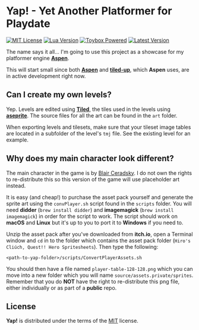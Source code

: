 # Yap! - Yet Another Platformer for Playdate

[![MIT License](https://img.shields.io/github/license/DidierMalenfant/Yap)](https://spdx.org/licenses/MIT.html) [![Lua Version](https://img.shields.io/badge/Lua-5.4-yellowgreen)](https://lua.org) [![Toybox Powered](https://img.shields.io/badge/toybox.py-powered-orange)](https://toyboxpy.io) [![Latest Version](https://img.shields.io/github/v/tag/DidierMalenfant/Yap)](https://github.com/DidierMalenfant/Yap/tags)

The name says it all... I'm going to use this project as a showcase for my platformer engine [**Aspen**](https://github.com/DidierMalenfant/Aspen).

This will start small since both [**Aspen**](https://github.com/DidierMalenfant/Aspen) and [**tiled-up**](https://github.com/DidierMalenfant/tiled-up), which **Aspen** uses, are in active development right now.

## Can I create my own levels?

Yep. Levels are edited using [**Tiled**](https://www.mapeditor.org), the tiles used in the levels using [**aseprite**](https://www.aseprite.org). The source files for all the art can be found in the `art` folder.

When exporting levels and tilesets, make sure that your tileset image tables are located in a subfolder of the level's `tmj` file. See the existing level for an example.

## Why does my main character look different?

The main character in the game is by [Blair Ceradsky](https://blairclaw.itch.io/pixelart-action-rpg-swordsman-hero-sprite-pack). I do not own the rights to re-distribute this so this version of the game will use placeholder art instead.

It is easy (and cheap!) to purchase the asset pack yourself and generate the sprite art using the `convPlayer.sh` script found in the `scripts` folder. You will need **didder** (`brew install didder`) and **imagemagick** (`brew install imagemagick`) in order for the script to work. The script should work on **macOS** and **Linux** but it's up to you to port it to **Windows** if you need to.

Unzip the asset pack after you've downloaded from **itch.io**, open a Terminal window and `cd` in to the folder which contains the asset pack folder (`Hiro's Cliúch‚ Quest!! Hero Spritesheets`). Then type the following:

```console
<path-to-yap-folder>/scripts/ConvertPlayerAssets.sh
```

You should then have a file named `player-table-128-128.png` which you can move into a new folder which you will name `source/assets.private/sprites`. Remember that you do **NOT** have the right to re-distribute this png file, either individually or as part of a **public** repo.

## License

**Yap!** is distributed under the terms of the [MIT](https://spdx.org/licenses/MIT.html) license.
